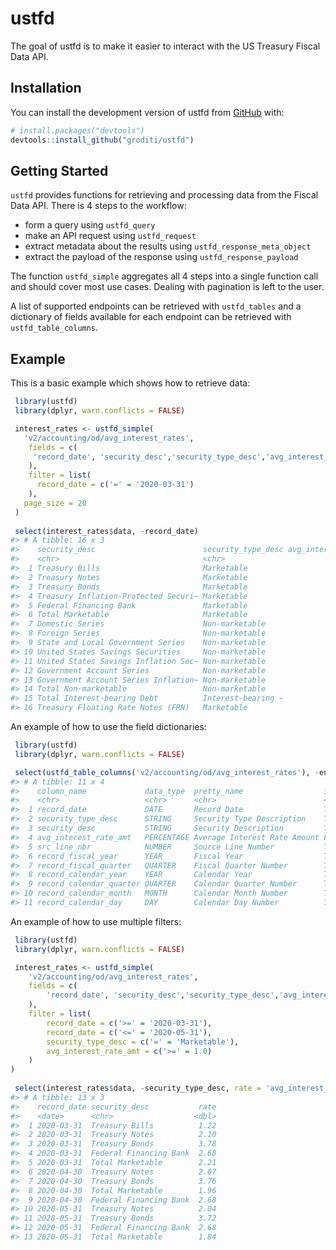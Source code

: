 
<!-- README.md is generated from README.Rmd. Please edit that file -->

# ustfd

<!-- badges: start -->
<!-- badges: end -->

The goal of ustfd is to make it easier to interact with the US Treasury
Fiscal Data API.

## Installation

You can install the development version of ustfd from
[GitHub](https://github.com/) with:

``` r
# install.packages("devtools")
devtools::install_github("groditi/ustfd")
```

## Getting Started

`ustfd` provides functions for retrieving and processing data from the
Fiscal Data API. There is 4 steps to the workflow:

-   form a query using `ustfd_query`
-   make an API request using `ustfd_request`
-   extract metadata about the results using
    `ustfd_response_meta_object`
-   extract the payload of the response using `ustfd_response_payload`

The function `ustfd_simple` aggregates all 4 steps into a single
function call and should cover most use cases. Dealing with pagination
is left to the user.

A list of supported endpoints can be retrieved with `ustfd_tables` and a
dictionary of fields available for each endpoint can be retrieved with
`ustfd_table_columns`.

## Example

This is a basic example which shows how to retrieve data:

``` r
 library(ustfd)
 library(dplyr, warn.conflicts = FALSE)

 interest_rates <- ustfd_simple(
   'v2/accounting/od/avg_interest_rates',
    fields = c(
     'record_date', 'security_desc','security_type_desc','avg_interest_rate_amt'
    ),
    filter = list(
      record_date = c('=' = '2020-03-31')
    ),
   page_size = 20
 )
 
 select(interest_rates$data, -record_date)
#> # A tibble: 16 x 3
#>    security_desc                        security_type_desc avg_interest_rate_amt
#>    <chr>                                <chr>                              <dbl>
#>  1 Treasury Bills                       Marketable                         1.22 
#>  2 Treasury Notes                       Marketable                         2.10 
#>  3 Treasury Bonds                       Marketable                         3.78 
#>  4 Treasury Inflation-Protected Securi~ Marketable                         0.741
#>  5 Federal Financing Bank               Marketable                         2.68 
#>  6 Total Marketable                     Marketable                         2.21 
#>  7 Domestic Series                      Non-marketable                     8.04 
#>  8 Foreign Series                       Non-marketable                     7.31 
#>  9 State and Local Government Series    Non-marketable                     1.80 
#> 10 United States Savings Securities     Non-marketable                     3.04 
#> 11 United States Savings Inflation Sec~ Non-marketable                     3.61 
#> 12 Government Account Series            Non-marketable                     2.48 
#> 13 Government Account Series Inflation~ Non-marketable                     1.30 
#> 14 Total Non-marketable                 Non-marketable                     2.50 
#> 15 Total Interest-bearing Debt          Interest-bearing ~                 2.29 
#> 16 Treasury Floating Rate Notes (FRN)   Marketable                         0.148
```

An example of how to use the field dictionaries:

``` r
 library(ustfd)
 library(dplyr, warn.conflicts = FALSE)

 select(ustfd_table_columns('v2/accounting/od/avg_interest_rates'), -endpoint, -definition)
#> # A tibble: 11 x 4
#>    column_name             data_type  pretty_name                  is_required
#>    <chr>                   <chr>      <chr>                        <lgl>      
#>  1 record_date             DATE       Record Date                  TRUE       
#>  2 security_type_desc      STRING     Security Type Description    TRUE       
#>  3 security_desc           STRING     Security Description         TRUE       
#>  4 avg_interest_rate_amt   PERCENTAGE Average Interest Rate Amount FALSE      
#>  5 src_line_nbr            NUMBER     Source Line Number           TRUE       
#>  6 record_fiscal_year      YEAR       Fiscal Year                  TRUE       
#>  7 record_fiscal_quarter   QUARTER    Fiscal Quarter Number        TRUE       
#>  8 record_calendar_year    YEAR       Calendar Year                TRUE       
#>  9 record_calendar_quarter QUARTER    Calendar Quarter Number      TRUE       
#> 10 record_calendar_month   MONTH      Calendar Month Number        TRUE       
#> 11 record_calendar_day     DAY        Calendar Day Number          TRUE
```

An example of how to use multiple filters:

``` r
 library(ustfd)
 library(dplyr, warn.conflicts = FALSE)

 interest_rates <- ustfd_simple(
    'v2/accounting/od/avg_interest_rates',
    fields = c(
        'record_date', 'security_desc','security_type_desc','avg_interest_rate_amt'
    ),
    filter = list(
        record_date = c('>=' = '2020-03-31'),
        record_date = c('<=' = '2020-05-31'),
        security_type_desc = c('=' = 'Marketable'),
        avg_interest_rate_amt = c('>=' = 1.0)
    )
)
 
 select(interest_rates$data, -security_type_desc, rate = 'avg_interest_rate_amt')
#> # A tibble: 13 x 3
#>    record_date security_desc           rate
#>    <date>      <chr>                  <dbl>
#>  1 2020-03-31  Treasury Bills          1.22
#>  2 2020-03-31  Treasury Notes          2.10
#>  3 2020-03-31  Treasury Bonds          3.78
#>  4 2020-03-31  Federal Financing Bank  2.68
#>  5 2020-03-31  Total Marketable        2.21
#>  6 2020-04-30  Treasury Notes          2.07
#>  7 2020-04-30  Treasury Bonds          3.76
#>  8 2020-04-30  Total Marketable        1.96
#>  9 2020-04-30  Federal Financing Bank  2.68
#> 10 2020-05-31  Treasury Notes          2.04
#> 11 2020-05-31  Treasury Bonds          3.72
#> 12 2020-05-31  Federal Financing Bank  2.68
#> 13 2020-05-31  Total Marketable        1.84
```
